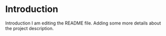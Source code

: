 # Introduction
Introduction
I am editing the README file. Adding some more details about the project description.
